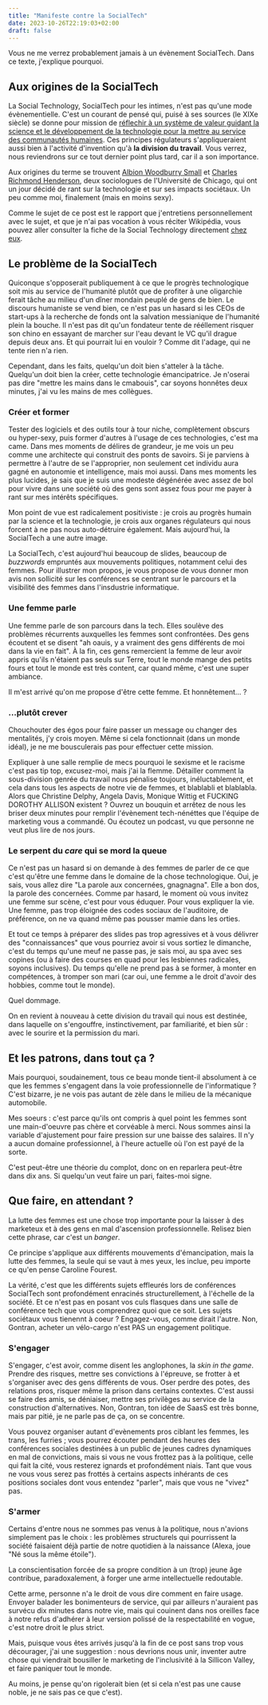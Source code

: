 ```yaml
---
title: "Manifeste contre la SocialTech"
date: 2023-10-26T22:19:03+02:00
draft: false
---
```


Vous ne me verrez probablement jamais à un évènement SocialTech. Dans ce texte, j'explique pourquoi.

## Aux origines de la SocialTech

La Social Technology, SocialTech pour les intimes, n'est pas qu'une mode évènementielle. C'est un courant de pensé qui, puisé à ses sources (le XIXe siècle) se donne pour mission de [réflechir à un système de valeur guidant la science et le développement de la technologie pour la mettre au service des communautés humaines](https://www.journals.uchicago.edu/doi/pdfplus/10.1086/210992). Ces principes régulateurs s'appliqueraient aussi bien à l'activité d'invention qu'à **la division du travail**. Vous verrez, nous reviendrons sur ce tout dernier point plus tard, car il a son importance.

Aux origines du terme se trouvent [Albion Woodburry Small](https://en.wikipedia.org/wiki/Albion_Woodbury_Small) et [Charles Richmond Henderson](https://en.wikipedia.org/wiki/Charles_Richmond_Henderson), deux sociologues de l'Université de Chicago, qui ont un jour décidé de rant sur la technologie et sur ses impacts sociétaux. Un peu comme moi, finalement (mais en moins sexy).

Comme le sujet de ce post est le rapport que j'entretiens personnellement avec le sujet, et que je n'ai pas vocation à vous réciter Wikipédia, vous pouvez aller consulter la fiche de la Social Technology directement [chez eux](https://en.wikipedia.org/wiki/Social_technology).

## Le problème de la SocialTech

Quiconque s'opposerait publiquement à ce que le progrès technologique soit mis au service de l'humanité plutôt que de profiter à une oligarchie ferait tâche au milieu d'un dîner mondain peuplé de gens de bien. Le discours humaniste se vend bien, ce n'est pas un hasard si les CEOs de start-ups à la recherche de fonds ont la salvation messianique de l'humanité plein la bouche. Il n'est pas dit qu'un fondateur tente de rééllement risquer son chino en essayant de marcher sur l'eau devant le VC qu'il drague depuis deux ans. Et qui pourrait lui en vouloir ? Comme dit l'adage, qui ne tente rien n'a rien.

Cependant, dans les faits, quelqu'un doit bien s'atteler à la tâche. Quelqu'un doit bien la créer, cette technologie émancipatrice. Je n'oserai pas dire "mettre les mains dans le cmabouis", car soyons honnêtes deux minutes, j'ai vu les mains de mes collègues.

### Créer et former

Tester des logiciels et des outils tour à tour niche, complètement obscurs ou hyper-sexy, puis former d'autres à l'usage de ces technologies, c'est ma came. Dans mes moments de délires de grandeur, je me vois un peu comme une architecte qui construit des ponts de savoirs. Si je parviens à permettre à l'autre de se l'approprier, non seulement cet individu aura gagné en autonomie et intelligence, mais moi aussi. Dans mes moments les plus lucides, je sais que je suis une modeste dégénérée avec assez de bol pour vivre dans une société où des gens sont assez fous pour me payer à rant sur mes intérêts spécifiques.

Mon point de vue est radicalement positiviste : je crois au progrès humain par la science et la technologie, je crois aux organes régulateurs qui nous forcent à ne pas nous auto-détruire également. Mais aujourd'hui, la SocialTech a une autre image.

La SocialTech, c'est aujourd'hui beaucoup de slides, beaucoup de _buzzwords_ empruntés aux mouvements politiques, notamment celui des femmes. Pour illustrer mon propos, je vous propose de vous donner mon avis non sollicité sur les conférences se centrant sur le parcours et la visibilité des femmes dans l'insdustrie informatique.

### Une femme parle

Une femme parle de son parcours dans la tech. Elles soulève des problèmes récurrents auxquelles les femmes sont confrontées. Des gens écoutent et se disent "ah oauis, y a vraiment des gens différents de moi dans la vie en fait". À la fin, ces gens remercient la femme de leur avoir appris qu'ils n'étaient pas seuls sur Terre, tout le monde mange des petits fours et tout le monde est très content, car quand même, c'est une super ambiance.

Il m'est arrivé qu'on me propose d'être cette femme. Et honnêtement... ?

### ...plutôt crever

Chouchouter des égos pour faire passer un message ou changer des mentalités, j'y crois moyen. Même si cela fonctionnait (dans un monde idéal), je ne me bousculerais pas pour effectuer cette mission.

Expliquer à une salle remplie de mecs pourquoi le sexisme et le racisme c'est pas tip top, excusez-moi, mais j'ai la flemme. Détailler comment la sous-division genrée du travail nous pénalise toujours, inéluctablement, et cela dans tous les aspects de notre vie de femmes, et blablabli et blablabla. Alors que Christine Delphy, Angela Davis, Monique Wittig et FUCKING DOROTHY ALLISON existent ? Ouvrez un bouquin et arrêtez de nous les briser deux minutes pour remplir l'évènement tech-nénéttes que l'équipe de marketing vous a commandé. Ou écoutez un podcast, vu que personne ne veut plus lire de nos jours.

### Le serpent du _care_ qui se mord la queue

Ce n'est pas un hasard si on demande à des femmes de parler de ce que c'est qu'être une femme dans le domaine de la chose technologique. Oui, je sais, vous allez dire "La parole aux concernées, gnagnagna". Elle a bon dos, la parole des concernées. Comme par hasard, le moment où vous invitez une femme sur scène, c'est pour vous éduquer. Pour vous expliquer la vie. Une femme, pas trop éloignée des codes sociaux de l'auditoire, de préférence, on ne va quand même pas pousser mamie dans les orties.

Et tout ce temps à préparer des slides pas trop agressives et à vous délivrer des "connaissances" que vous pourriez avoir si vous sortiez le dimanche, c'est du temps qu'une meuf ne passe pas, je sais moi, au spa avec ses copines (ou à faire des courses en quad pour les lesbiennes radicales, soyons inclusives). Du temps qu'elle ne prend pas à se former, à monter en compétences, à tromper son mari (car oui, une femme a le droit d'avoir des hobbies, comme tout le monde).

Quel dommage.

On en revient à nouveau à cette division du travail qui nous est destinée, dans laquelle on s'engouffre, instinctivement, par familiarité, et bien sûr : avec le sourire et la permission du mari.

## Et les patrons, dans tout ça ?

Mais pourquoi, soudainement, tous ce beau monde tient-il absolument à ce que les femmes s'engagent dans la voie professionnelle de l'informatique ? C'est bizarre, je ne vois pas autant de zèle dans le milieu de la mécanique automobile.

Mes soeurs : c'est parce qu'ils ont compris à quel point les femmes sont une main-d'oeuvre pas chère et corvéable à merci. Nous sommes ainsi la variable d'ajustement pour faire pression sur une baisse des salaires. Il n'y a aucun domaine professionnel, à l'heure actuelle où l'on est payé de la sorte.

C'est peut-être une théorie du complot, donc on en reparlera peut-être dans dix ans. Si quelqu'un veut faire un pari, faites-moi signe.

## Que faire, en attendant ?

La lutte des femmes est une chose trop importante pour la laisser à des marketeux et à des gens en mal d'ascension professionnelle. Relisez bien cette phrase, car c'est un _banger_.

Ce principe s'applique aux différents mouvements d'émancipation, mais la lutte des femmes, la seule qui se vaut à mes yeux, les inclue, peu importe ce qu'en pense Caroline Fourest.

La vérité, c'est que les différents sujets effleurés lors de conférences SocialTech sont profondément enracinés structurellement, à l'échelle de la société. Et ce n'est pas en posant vos culs flasques dans une salle de conférence tech que vous comprendrez quoi que ce soit. Les sujets sociétaux vous tienennt à coeur ? Engagez-vous, comme dirait l'autre. Non, Gontran, acheter un vélo-cargo n'est PAS un engagement politique.

### S'engager

S'engager, c'est avoir, comme disent les anglophones, la _skin in the game_. Prendre des risques, mettre ses convictions à l'épreuve, se frotter à et s'organiser avec des gens différents de vous. Oser perdre des potes, des relations pros, risquer même la prison dans certains contextes. C'est aussi se faire des amis, se déniaiser, mettre ses privilèges au service de la construction d'alternatives. Non, Gontran, ton idée de SaasS est très bonne, mais par pitié, je ne parle pas de ça, on se concentre.

Vous pouvez organiser autant d'evènements pros ciblant les femmes, les trans, les furries ; vous pourrez écouter pendant des heures des conférences sociales destinées à un public de jeunes cadres dynamiques en mal de convictions, mais si vous ne vous frottez pas à la politique, celle qui fait la cité, vous resterez ignards et profondément niais. Tant que vous ne vous vous serez pas frottés à certains aspects inhérants de ces positions sociales dont vous entendez "parler", mais que vous ne "vivez" pas.

### S'armer

Certains d'entre nous ne sommes pas venus à la politique, nous n'avions simplement pas le choix : les problèmes structurels qui pourrissent la société faisaient déjà partie de notre quotidien à la naissance (Alexa, joue "Né sous la même étoile").

La conscientisation forcée de sa propre condition à un (trop) jeune âge contribue, paradoxalement, à forger une arme intellectuelle redoutable.

Cette arme, personne n'a le droit de vous dire comment en faire usage. Envoyer balader les bonimenteurs de service, qui par ailleurs n'auraient pas survécu dix minutes dans notre vie, mais qui couinent dans nos oreilles face à notre refus d'adhérer à leur version polissé de la respectabilité en vogue, c'est notre droit le plus strict.

Mais, puisque vous êtes arrivés jusqu'à la fin de ce post sans trop vous décourager, j'ai une suggestion : nous devrions nous unir, inventer autre chose qui viendrait bousiller le marketing de l'inclusivité à la Sillicon Valley, et faire paniquer tout le monde.

Au moins, je pense qu'on rigolerait bien (et si cela n'est pas une cause noble, je ne sais pas ce que c'est).